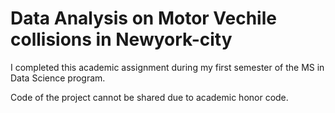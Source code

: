 # Data Analysis on Motor Vechile collisions in Newyork-city
I completed this academic assignment during my first semester of the MS in Data Science program.

Code of the project cannot be shared due to academic honor code.
